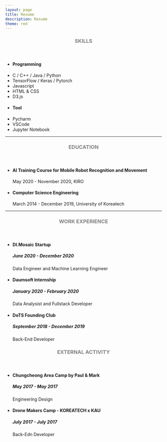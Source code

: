 ```yaml
---
layout: page
title: Resume
description: Resume
theme: red
---
```


<!-- Skills -->
<section class="row">
	<header class="col-md-3">
		<h3 style="text-transform:uppercase;color:gray">Skills</h3>
	</header>
	<div class="col-md-9">
		<div class="row">
			<div class="col-md-6">
				<ul class="list-group">
					<li class="list-group-item active"><h4><strong>Programming</strong></h4></li>
					<li class="list-group-item">C / C++ / Java / Python</li>
					<li class="list-group-item">TensorFlow / Keras / Pytorch</li>
					<li class="list-group-item">Javascript</li>
					<li class="list-group-item">HTML & CSS</li>
					<li class="list-group-item">D3.js</li>
				</ul>
			</div>
			<div class="col-md-6">
				<ul class="list-group">
					<li class="list-group-item active"><h4><strong>Tool</strong></h4></li>
					<li class="list-group-item">Pycharm</li>
					<li class="list-group-item">VSCode</li>
					<li class="list-group-item">Jupyter Notebook</li>
				</ul>
			</div>
		</div>
	</div>
</section>
<hr/>
<!-- Education -->
<section class="row">
	<header class="col-md-3">
		<h3 style="text-transform:uppercase;color:gray">Education</h3>
	</header>
	<div class="col-md-9">
		<ul>
			<li>
				<h4>AI Training Course for Mobile Robot Recognition and Movement</h4>
				<p>May 2020 - November 2020, KIRO </p>
			</li>
			<li>
				<h4>Computer Science Engineering</h4>
				<p>March 2014 - December 2019, University of Koreatech</p>
			</li>
		</ul>
	</div>
</section>
<hr/>
<!-- Work -->
<section class="row">
	<header class="col-md-3">
		<h3 style="text-transform:uppercase;color:gray">Work Experience</h3>
	</header>
	<div class="col-md-9">
		<ul>
			<li>
				<h4>DI.Mosaic Startup</h4>
				<h5>June 2020 - December 2020</h5>
				<p>Data Engineer and Machine Learning Engineer</p>
			</li>
			<li>
				<h4>Daumsoft Internship</h4>
				<h5>January 2020 - February 2020</h5>
				<p>Data Analysist and Fullstack Developer</p>
			</li>
			<li>
				<h4>DoTS Founding Club</h4>
				<h5>September 2018 - December 2019</h5>
				<p>Back-End Developer</p>
			</li>
		</ul>
	</div>
</section>
<!-- Activity -->
<section class="row">
	<header class="col-md-3">
		<h3 style="text-transform:uppercase;color:gray">External Activity</h3>
	</header>
	<div class="col-md-9">
		<ul>
			<li>
				<h4>Chungcheong Area Camp by Paul & Mark</h4>
				<h5>May 2017 - May 2017</h5>
				<p>Engineering Design</p>
			</li>
			<li>
				<h4>Drone Makers Camp - KOREATECH x KAU</h4>
				<h5>July 2017 - July 2017</h5>
				<p>Back-Edn Developer</p>
			</li>
		</ul>
	</div>
</section>